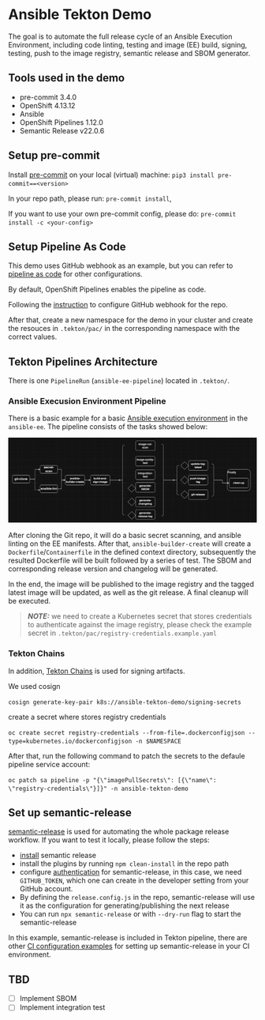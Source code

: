 # Ansible Tekton Demo

The goal is to automate the full release cycle of an Ansible Execution Environment,
including code linting, testing and image (EE) build, signing, testing, push to the image registry, semantic release and SBOM generator.

## Tools used in the demo

- pre-commit 3.4.0
- OpenShift 4.13.12
- Ansible
- OpenShift Pipelines 1.12.0
- Semantic Release v22.0.6

## Setup pre-commit

Install [pre-commit](https://pre-commit.com/) on your local (virtual)
machine: `pip3 install pre-commit==<version>`

In your repo path, please run: `pre-commit install`,

If you want to use your own pre-commit config, please do:
`pre-commit install -c <your-config>`

## Setup Pipeline As Code

This demo uses GitHub webhook as an example, but you can refer to
[pipeline as code](https://pipelinesascode.com/) for other configurations.

By default, OpenShift Pipelines enables the pipeline as code.

Following the [instruction](https://pipelinesascode.com/docs/install/github_webhook/)
to configure GitHub webhook for the repo.

After that, create a new namespace for the demo in your cluster and create the resouces
in `.tekton/pac/` in the corresponding namespace with the correct values.

## Tekton Pipelines Architecture

There is one `PipelineRun` (`ansible-ee-pipeline`) located in `.tekton/`.

### Ansible Execusion Environment Pipeline

There is a basic example for a basic [Ansible execution
environment](https://docs.ansible.com/automation-controller/latest/html/userguide/execution_environments.html)
in the `ansible-ee`.
The pipeline consists of the tasks showed below:

![figure](./assets/ansible-ee-pipeline.png)

After cloning the Git repo, it will do a basic secret scanning, and ansible linting on the
EE manifests. After that, `ansible-builder-create` will create a `Dockerfile`/`Containerfile`
in the defined context directory, subsequently the resulted Dockerfile will be built followed by
a series of test. The SBOM and corresponding release version and changelog will be generated.

In the end, the image will be published to the image registry and the tagged latest image will be
updated, as well as the git release. A final cleanup will be executed.

> **_NOTE:_** we need to create a Kubernetes secret that stores credentials to authenticate against the image
> registry, please check the example secret in `.tekton/pac/registry-credentials.example.yaml`

### Tekton Chains

In addition, [Tekton Chains](https://tekton.dev/docs/chains/) is used for signing artifacts.

We used cosign

`cosign generate-key-pair k8s://ansible-tekton-demo/signing-secrets`

create a secret where stores registry credentials

`oc create secret registry-credentials --from-file=.dockerconfigjson --type=kubernetes.io/dockerconfigjson -n $NAMESPACE`

After that, run the following command to patch the secrets to the defaule pipeline service account:

`oc patch sa pipeline -p "{\"imagePullSecrets\": [{\"name\": \"registry-credentials\"}]}" -n ansible-tekton-demo`

## Set up semantic-release

[semantic-release](https://github.com/semantic-release/semantic-release) is used for automating
the whole package release workflow. If you want to test it locally, please follow the steps:

- [install](https://github.com/semantic-release/semantic-release/blob/4711a381965986ef2e27828c75146261e2cddd6f/docs/usage/installation.md#installation) semantic release
- install the plugins by running `npm clean-install` in the repo path
- configure [authentication](https://github.com/semantic-release/semantic-release/blob/4711a381965986ef2e27828c75146261e2cddd6f/docs/usage/ci-configuration.md#authentication) for semantic-release, in this case, we need `GITHUB_TOKEN`, which one can create in the developer setting from your GitHub account.
- By defining the `release.config.js` in the repo, semantic-release will use it as the configuration for generating/publishing the next release
- You can run `npx semantic-release` or with `--dry-run` flag to start the semantic-release

In this example, semantic-release is included in Tekton pipeline, there are other [CI configuration examples](https://github.com/semantic-release/semantic-release/blob/4711a381965986ef2e27828c75146261e2cddd6f/docs/recipes/ci-configurations/README.md) for setting up semantic-release in your CI environment.

## TBD

- [ ] Implement SBOM
- [ ] Implement integration test
